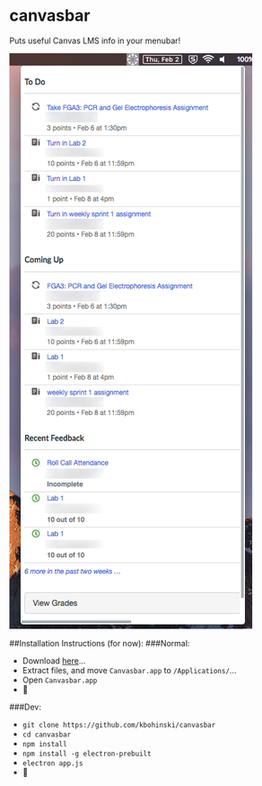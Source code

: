 # canvasbar
Puts useful Canvas LMS info in your menubar!

![Screenshot](https://raw.githubusercontent.com/kbohinski/canvasbar/master/screenshot.png)

##Installation Instructions (for now):
###Normal:
* Download [here](https://github.com/kbohinski/canvasbar/releases/)...
* Extract files, and move `Canvasbar.app` to `/Applications/`...
* Open `Canvasbar.app`
* 🎉

###Dev:
* `git clone https://github.com/kbohinski/canvasbar`
* `cd canvasbar`
* `npm install`
* `npm install -g electron-prebuilt`
* `electron app.js`
* 💯
